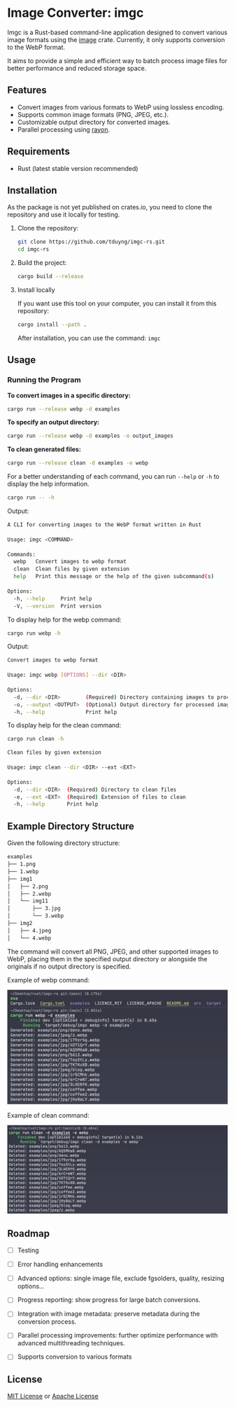 # Image Converter: imgc

Imgc is a Rust-based command-line application designed to convert various image formats using the [image](https://github.com/image-rs/image) crate. Currently, it only supports conversion to the WebP format.

It aims to provide a simple and efficient way to batch process image files for better performance and reduced storage space.

## Features

- Convert images from various formats to WebP using lossless encoding.
- Supports common image formats (PNG, JPEG, etc.).
- Customizable output directory for converted images.
- Parallel processing using [rayon](https://github.com/rayon-rs/rayon).

## Requirements

- Rust (latest stable version recommended)

## Installation

As the package is not yet published on crates.io, you need to clone the repository and use it locally for testing.

1. Clone the repository:

    ```bash
    git clone https://github.com/tduyng/imgc-rs.git
    cd imgc-rs
    ```

2. Build the project:

    ```bash
    cargo build --release
    ```
3. Install locally
    
    If you want use this tool on your computer, you can install it from this repository:

    ```bash
    cargo install --path .
    ```
    After installation, you can use the command: `imgc`

## Usage

### Running the Program

**To convert images in a specific directory:**

```bash
cargo run --release webp -d examples
```

**To specify an output directory:**

```bash
cargo run --release webp -d examples -o output_images
```

**To clean generated files:**

```bash
cargo run --release clean -d examples -e webp
```

For a better understanding of each command, you can run `--help` or `-h` to display the help information.

```bash
cargo run -- -h
```

Output:

```bash
A CLI for converting images to the WebP format written in Rust

Usage: imgc <COMMAND>

Commands:
  webp   Convert images to webp format
  clean  Clean files by given extension
  help   Print this message or the help of the given subcommand(s)

Options:
  -h, --help     Print help
  -V, --version  Print version
```


To display help for the webp command:

```bash
cargo run webp -h
```

Output:

```bash
Convert images to webp format

Usage: imgc webp [OPTIONS] --dir <DIR>

Options:
  -d, --dir <DIR>        (Required) Directory containing images to process
  -o, --output <OUTPUT>  (Optional) Output directory for processed images. Defaults to the same location as the original images
  -h, --help             Print help

```

To display help for the clean command:
```bash
cargo run clean -h
```

```bash
Clean files by given extension

Usage: imgc clean --dir <DIR> --ext <EXT>

Options:
  -d, --dir <DIR>  (Required) Directory to clean files
  -e, --ext <EXT>  (Required) Extension of files to clean
  -h, --help       Print help
```

## Example Directory Structure
Given the following directory structure:

```bash
examples
├── 1.png
├── 1.webp
├── img1
│   ├── 2.png
│   ├── 2.webp
│   └── img11
│       ├── 3.jpg
│       └── 3.webp
├── img2
│   ├── 4.jpeg
│   └── 4.webp
```

The command will convert all PNG, JPEG, and other supported images to WebP, placing them in the specified output directory or alongside the originals if no output directory is specified.

Example of webp command:

![Webp command example](/docs/img/webp_cmd.webp)

Example of clean command:

![Clean command example](/docs/img/clean_cmd.webp)

## Roadmap
- [ ] Testing
- [ ] Error handling enhancements
- [ ] Advanced options: single image file, exclude fgsolders, quality, resizing options...
- [ ] Progress reporting: show progress for large batch conversions.
- [ ] Integration with image metadata: preserve metadata during the conversion process.
- [ ] Parallel processing improvements: further optimize performance with advanced multithreading techniques.
- [ ] Supports conversion to various formats


## License

[MIT License](./LICENCE_MIT) or [Apache License](./LICENSE_APACHE)


